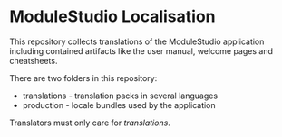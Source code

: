 ModuleStudio Localisation
=========================

This repository collects translations of the ModuleStudio application including
contained artifacts like the user manual, welcome pages and cheatsheets.

There are two folders in this repository:

  * translations - translation packs in several languages
  * production - locale bundles used by the application

Translators must only care for *translations*.
